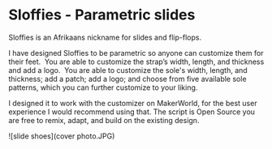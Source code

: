 # Sloffies - Parametric slides
Sloffies is an Afrikaans nickname for slides and flip-flops.

I have designed Sloffies to be parametric so anyone can customize them for their feet. 
You are able to customize the strap’s width, length, and thickness and add a logo. 
You are able to customize the sole's width, length, and thickness; add a patch; add a logo; and choose from five available sole patterns, which you can further customize to your liking.

I designed it to work with the customizer on MakerWorld, for the best user experience I would recommend using that.
The script is Open Source you are free to remix, adapt, and build on the existing design.

![slide shoes](cover photo.JPG)
